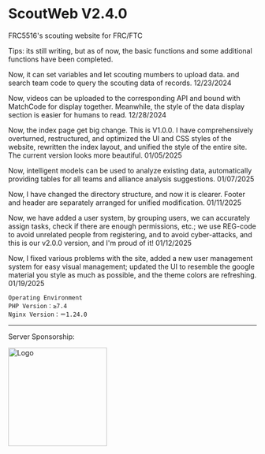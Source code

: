 # ScoutWeb V2.4.0
FRC5516's scouting website for FRC/FTC

Tips: its still writing, but as of now, the basic functions and some additional functions have been completed.

Now, it can set variables and let scouting mumbers to upload data.
and search team code to query the scouting data of records. 12/23/2024

Now, videos can be uploaded to the corresponding API and bound with MatchCode for display together. Meanwhile, the style of the data display section is easier for humans to read. 12/28/2024

Now, the index page get big change. This is V1.0.0. I have comprehensively overturned, restructured, and optimized the UI and CSS styles of the website, rewritten the index layout, and unified the style of the entire site. The current version looks more beautiful. 01/05/2025

Now, intelligent models can be used to analyze existing data, automatically providing tables for all teams and alliance analysis suggestions. 01/07/2025

Now, I have changed the directory structure, and now it is clearer. Footer and header are separately arranged for unified modification. 01/11/2025

Now, we have added a user system, by grouping users, we can accurately assign tasks, check if there are enough permissions, etc.; we use REG-code to avoid unrelated people from registering, and to avoid cyber-attacks, and this is our v2.0.0 version, and I'm proud of it! 01/12/2025

Now, I fixed various problems with the site, added a new user management system for easy visual management; updated the UI to resemble the google material you style as much as possible, and the theme colors are refreshing. 01/19/2025
<br>

    Operating Environment
    PHP Version：≥7.4
    Nginx Version：＝1.24.0

<hr>
<footer>
    <div class="footer-content">
        <div class="footer-sponsor">
            <p>Server Sponsorship: </p>
        </div>
        <div class="footer-logo">
            <img src="https://api4.lfcup.cn/files/logo2.png" alt="Logo" class="logo" width="200" height="auto">
        </div>
    </div>
</footer>
